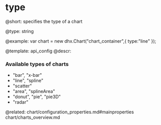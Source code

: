 type
=============

@short: 
specifies the type of a chart




@type: string

@example: 
var chart = new dhx.Chart("chart_container",{
    type:"line" 
});


@template:	api_config
@descr: 
### Available types of charts 

- "bar", "x-bar"
- "line", "spline"
- "scatter"
- "area", "splineArea"
- "donut", "pie", "pie3D"
- "radar"

@related:
chart/configuration_properties.md#mainproperties
chart/charts_overview.md